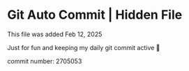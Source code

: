 # Git Auto Commit | Hidden File

This file was added Feb 12, 2025

Just for fun and keeping my daily git commit active 🤪

commit number: 2705053
